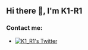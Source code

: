 ## Hi there 👋, I'm K1-R1

### Contact me:
- [![K1_R1's Twitter](https://img.shields.io/badge/Twitter-1DA1F2?style=for-the-badge&logo=twitter&logoColor=white)](https://twitter.com/K1_R1_)
